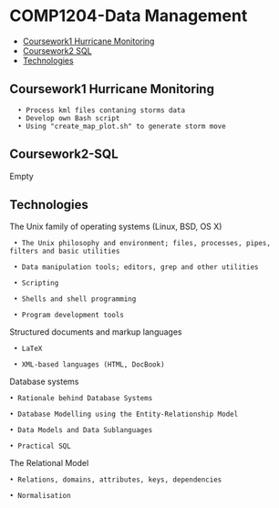 # COMP1204-Data Management



* [Coursework1 Hurricane Monitoring](#coursework1-hurricane-monitoring)
* [Coursework2 SQL](#coursework2-sql)
* [Technologies](#technologies)

## Coursework1 Hurricane Monitoring

      • Process kml files contaning storms data
      • Develop own Bash script
      • Using "create_map_plot.sh" to generate storm move
  
## Coursework2-SQL

  Empty

## Technologies
  The Unix family of operating systems (Linux, BSD, OS X)
  
     • The Unix philosophy and environment; files, processes, pipes, filters and basic utilities
     
     • Data manipulation tools; editors, grep and other utilities
     
     • Scripting
     
     • Shells and shell programming
     
     • Program development tools
     
  
  
  Structured documents and markup languages
  
     • LaTeX
     
     • XML-based languages (HTML, DocBook)
     
  
 
  Database systems
  
    • Rationale behind Database Systems
    
    • Database Modelling using the Entity-Relationship Model
    
    • Data Models and Data Sublanguages
    
    • Practical SQL
    
    
  The Relational Model
  
    • Relations, domains, attributes, keys, dependencies
    
    • Normalisation

